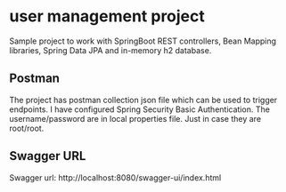 # user management project

Sample project to work with SpringBoot REST controllers, Bean Mapping libraries, Spring Data JPA and in-memory h2 database.

## Postman
The project has postman collection json file which can be used to trigger endpoints.  I have configured Spring Security Basic Authentication.  The username/password are in local properties file.  Just in case they are root/root.

## Swagger URL 

Swagger url:
http://localhost:8080/swagger-ui/index.html





